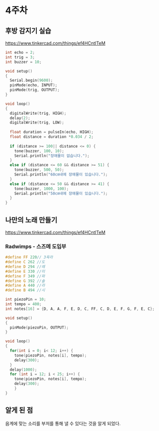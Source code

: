 # 4주차 
## 후방 감지기 실습
https://www.tinkercad.com/things/ef4HCntITeM
```c
int echo = 2;
int trig = 3;
int buzzer = 10;

void setup()
{
  Serial.begin(9600);
  pinMode(echo, INPUT);
  pinMode(trig, OUTPUT);
}

void loop()
{
  digitalWrite(trig, HIGH);
  delay(2);
  digitalWrite(trig, LOW);
  
  float duration = pulseIn(echo, HIGH);
  float distance = duration *0.034 / 2;
  
  if (distance >= 100|| distance <= 0) {
    tone(buzzer, 100, 10);
    Serial.println("장애물이 없습니다.");
  }
  else if (distance <= 60 && distance >= 51) {
  	tone(buzzer, 500, 50);
    Serial.println("60cm내에 장애물이 있습니다.");
  }
  else if (distance <= 50 && distance >= 41) {
  	tone(buzzer, 1000, 100);
    Serial.println("50cm내에 장애물이 있습니다.");
  }
}
```
## 나만의 노래 만들기
https://www.tinkercad.com/things/ef4HCntITeM
### Radwimps - 스즈메 도입부
```c
#define FF 220// 3옥라
#define C 262 //도
#define D 294 //레
#define E 330 //미
#define F 349 //파
#define G 392 //솔
#define A 440 //라
#define B 494 //시

int piezoPin = 10;
int tempo = 400;
int notes[16] = {D, A, A, F, E, D, C, FF, C, D, E, F, G, F, E, C};

void setup()
{
  pinMode(piezoPin, OUTPUT);
}

void loop()
{
  for(int i = 0; i< 12; i++) {
    tone(piezoPin, notes[i], tempo);
  	delay(300);
  }
  delay(1000);
  for (int i = 12; i < 25; i++) {
    tone(piezoPin, notes[i], tempo);
    delay(300);
	}
}
```

## 알게 된 점
음계에 맞는 소리를 부저를 통해 낼 수 있다는 것을 알게 되었다.
